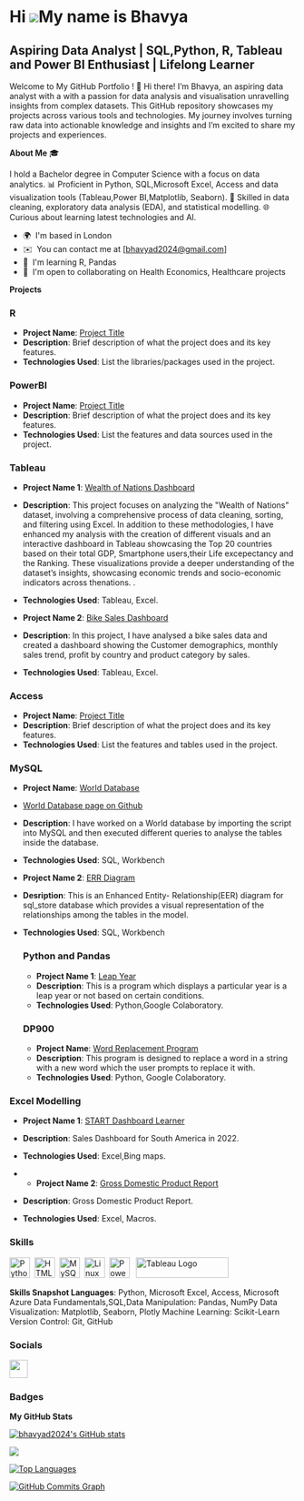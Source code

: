 Hi ![](https://user-images.githubusercontent.com/18350557/176309783-0785949b-9127-417c-8b55-ab5a4333674e.gif)My name is Bhavya
===========================================================================================================================

Aspiring Data Analyst | SQL,Python, R, Tableau and Power BI Enthusiast | Lifelong Learner
---------------------------------------------------


Welcome to My GitHub Portfolio ! 👋 Hi there! I’m Bhavya, an aspiring data analyst with a with a passion for data analysis and visualisation unravelling insights from complex datasets. This GitHub repository showcases my projects across various tools and technologies. My journey involves turning raw data into actionable knowledge and insights and I’m excited to share my projects and experiences. 

**About Me** 🎓 

I hold a Bachelor degree in Computer Science with a focus on data analytics. 
📊 Proficient in Python, SQL,Microsoft Excel, Access and data visualization tools (Tableau,Power BI,Matplotlib, Seaborn). 
🧩 Skilled in data cleaning, exploratory data analysis (EDA), and statistical modelling. 
🌐 Curious about learning latest technologies and AI. 

* 🌍  I'm based in London
* ✉️  You can contact me at [bhavyad2024@gmail.com]
* 🧠  I'm learning R, Pandas
* 🤝  I'm open to collaborating on Health Economics, Healthcare projects

  
**Projects** 


 ### R
 - **Project Name**: [Project Title](link-to-project)
 - **Description**: Brief description of what the project does and its key features.
 - **Technologies Used**: List the libraries/packages used in the project.
   
 ### PowerBI
 - **Project Name**: [Project Title](link-to-project)
 -  **Description**: Brief description of what the project does and its key features.
 -   **Technologies Used**: List the features and data sources used in the project.
   
 ### Tableau
 - **Project Name 1**: [Wealth of Nations Dashboard](https://public.tableau.com/app/profile/bhavya.danturi8159/viz/TheWealthofNations_17187505926550/TheWealthofNationsDashboard?publish=yes)
 -  **Description**: This project focuses on analyzing the "Wealth of Nations" dataset, involving a comprehensive process of data cleaning, sorting, and filtering using Excel. In addition to these methodologies, I have enhanced my analysis with the creation of different visuals and an interactive dashboard in Tableau showcasing the Top 20 countries based on their total GDP, Smartphone users,their Life excepectancy and the Ranking. These visualizations provide a deeper understanding of the dataset’s insights, showcasing economic trends and socio-economic indicators across thenations. .
 -   **Technologies Used**: Tableau, Excel.

  -  **Project Name 2**: [Bike Sales Dashboard](https://public.tableau.com/app/profile/bhavya.danturi8159/viz/BikeSalesDashboard_17201862188540/BikeSalesDashboard)
 -  **Description**: In this project, I have analysed a bike sales data and created a dashboard showing the Customer demographics, monthly sales trend, profit by country and product category by sales.
 -   **Technologies Used**: Tableau, Excel.
  
  ### Access
  - **Project Name**: [Project Title](link-to-project)
  -  **Description**: Brief description of what the project does and its key features.
  -   **Technologies Used**: List the features and tables used in the project.
 
 ### MySQL
 - **Project Name**: [World Database](https://sites.google.com/d/1Gwjtj5ztK6zovffJHZ4zSKR6_1-VyZfa/p/17WyV-2uMsQVSpOdy6Hiqv6ZMppXJDXxg/edit)
 - [World Database page on Github](https://github.com/bhavyad2024/MySQL)
 -  **Description**: I have worked on a World database by importing the script into MySQL and then executed different queries to analyse the tables inside the database.
 -   **Technologies Used**: SQL, Workbench

 - **Project Name 2**: [ERR Diagram](https://sites.google.com/d/1Gwjtj5ztK6zovffJHZ4zSKR6_1-VyZfa/p/17WyV-2uMsQVSpOdy6Hiqv6ZMppXJDXxg/edit)
 - **Desription**: This is an Enhanced Entity- Relationship(EER) diagram  for sql_store database which provides a visual representation of the relationships among the tables in the 
   model.
- **Technologies Used**: SQL, Workbench

  ### Python and Pandas
  - **Project Name 1**: [Leap Year](https://drive.google.com/file/d/1WIYJLP6ky91vzdYvCwP-z0hB58XebS3k/view?usp=sharing)
  -  **Description**: This is a program which displays a particular year is a leap year or not based on certain conditions.
  -   **Technologies Used**: Python,Google Colaboratory. 
 
  ### DP900
  - **Project Name**: [Word Replacement Program](https://drive.google.com/file/d/15hy-i2nY_iqfBqbRroE0qyYXzqWShmyd/view?usp=sharing)
  -  **Description**: This program is designed to replace a word in a string with a new word which the user prompts to replace it with.
  -  **Technologies Used**: Python, Google Colaboratory.
    
 ### Excel Modelling
 - **Project Name 1**: [START Dashboard Learner](https://docs.google.com/spreadsheets/d/15OLudh4FPWRMBk_KEJ0PK3YJir6Ht6AF/edit?usp=drive_link&ouid=109749648980064452168&rtpof=true&sd=true)
 -  **Description**: Sales Dashboard for South America in 2022.
 -  **Technologies Used**: Excel,Bing maps.

 -   - **Project Name 2**: [Gross Domestic Product Report](https://drive.google.com/file/d/1X3F1scDZuHkIE2KEDE0LEhrzEHcxyV1N/view?usp=drive_link)
 -  **Description**: Gross Domestic Product Report.
 -  **Technologies Used**: Excel, Macros. 





### Skills


<p align="left">
<a href="https://www.python.org/" target="_blank" rel="noreferrer"><img src="https://raw.githubusercontent.com/danielcranney/readme-generator/main/public/icons/skills/python-colored.svg" width="36" height="36" alt="Python" /></a>&nbsp;&nbsp;<a href="https://developer.mozilla.org/en-US/docs/Glossary/HTML5" target="_blank" rel="noreferrer"><img src="https://raw.githubusercontent.com/danielcranney/readme-generator/main/public/icons/skills/html5-colored.svg" width="36" height="36" alt="HTML5" /></a>&nbsp;&nbsp;<a href="https://www.mysql.com/" target="_blank" rel="noreferrer"><img src="https://raw.githubusercontent.com/danielcranney/readme-generator/main/public/icons/skills/mysql-colored.svg" width="36" height="36" alt="MySQL" /></a>&nbsp;&nbsp;<a href="https://www.linux.org" target="_blank" rel="noreferrer"><img src="https://raw.githubusercontent.com/danielcranney/readme-generator/main/public/icons/skills/linux-colored.svg" width="36" height="36" alt="Linux" /></a>&nbsp;&nbsp;<a href="https://app.powerbi.com/" target="_blank" rel="noreferrer"><img src="https://cdn.worldvectorlogo.com/logos/power-bi.svg" width="36" height="36" alt="PowerBI" /></a>&nbsp;&nbsp;
   <a href="https://tableau.com/" target="_blank" rel="noreferrer; return false;"><img src="https://raw.githubusercontent.com/gilbarbara/logos/main/logos/tableau.svg" width="163" height="36" alt="Tableau Logo" /></a>&nbsp;&nbsp;
</p>

**Skills Snapshot Languages**: Python, Microsoft Excel, Access, Microsoft Azure Data Fundamentals,SQL,Data Manipulation: Pandas, NumPy Data Visualization: Matplotlib, Seaborn, Plotly Machine Learning: Scikit-Learn Version Control: Git, GitHub

### Socials

<p align="left"> <a href="https://www.github.com/bhavyad2024" target="_blank" rel="noreferrer"> <picture> <source media="(prefers-color-scheme: dark)" srcset="https://raw.githubusercontent.com/danielcranney/readme-generator/main/public/icons/socials/github-dark.svg" /> <source media="(prefers-color-scheme: light)" srcset="https://raw.githubusercontent.com/danielcranney/readme-generator/main/public/icons/socials/github.svg" /> <img src="https://raw.githubusercontent.com/danielcranney/readme-generator/main/public/icons/socials/github.svg" width="32" height="32" /> </picture> </a></p>

### Badges

<b>My GitHub Stats</b>

<a href="http://www.github.com/bhavyad2024"><img src="https://github-readme-stats.vercel.app/api?username=bhavyad2024&show_icons=true&hide=&count_private=true&title_color=0891b2&text_color=ffffff&icon_color=0891b2&bg_color=1c1917&hide_border=true&show_icons=true" alt="bhavyad2024's GitHub stats" /></a>

<a href="http://www.github.com/bhavyad2024"><img src="https://github-readme-streak-stats.herokuapp.com/?user=bhavyad2024&stroke=ffffff&background=1c1917&ring=0891b2&fire=0891b2&currStreakNum=ffffff&currStreakLabel=0891b2&sideNums=ffffff&sideLabels=ffffff&dates=ffffff&hide_border=true" /></a>

<a href="https://github.com/bhavyad2024" align="left"><img src="https://github-readme-stats.vercel.app/api/top-langs/?username=bhavyad2024&langs_count=10&title_color=0891b2&text_color=ffffff&icon_color=0891b2&bg_color=1c1917&hide_border=true&locale=en&custom_title=Top%20%Languages" alt="Top Languages" /></a>

<a href="http://www.github.com/bhavyad2024"><img src="https://github-readme-activity-graph.cyclic.app/graph?username=bhavyad2024&bg_color=1c1917&color=ffffff&line=0891b2&point=ffffff&area_color=1c1917&area=true&hide_border=true&custom_title=GitHub%20Commits%20Graph" alt="GitHub Commits Graph" /></a>


